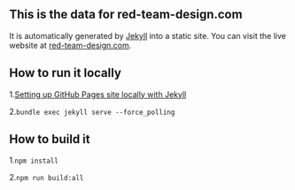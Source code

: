 ## This is the data for red-team-design.com

It is automatically generated by [Jekyll](https://github.com/mojombo/jekyll) into a static site. You can visit the live website at [red-team-design.com](http://www.red-team-design.com/).

## How to run it locally

1.[Setting up GitHub Pages site locally with Jekyll](https://help.github.com/articles/setting-up-your-github-pages-site-locally-with-jekyll/)

2.`bundle exec jekyll serve --force_polling`

## How to build it

1.`npm install`

2.`npm run build:all`
